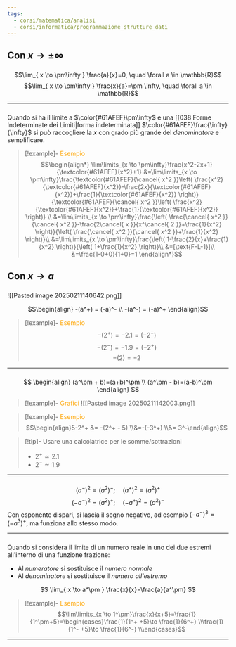 ```yaml
---
tags:
  - corsi/matematica/analisi
  - corsi/informatica/programmazione_strutture_dati
---
```

## Con $x\to\pm \infty$
### 
$$\lim_{ x \to \pm\infty } \frac{a}{x}=0, \quad \forall a \in \mathbb{R}$$
$$\lim_{ x \to \pm\infty } \frac{x}{a}=\pm \infty, \quad \forall a \in \mathbb{R}$$


---
### 
Quando si ha il limite a $\color{#61AFEF}\pm\infty$ e una [[038 Forme Indeterminate dei Limiti|forma indeterminata]] $\color{#61AFEF}\frac{\infty}{\infty}$ si può raccogliere la $x$ con grado più grande del *denominatore* e semplificare.

> [!example]- <font color="orange">Esempio</font>
>$$\begin{align*}
\lim\limits_{x \to \pm\infty}\frac{x^2-2x+1}{\textcolor{#61AFEF}{x^2}+1}
&=\lim\limits_{x \to \pm\infty}\frac{\textcolor{#61AFEF}{\cancel{ x^2 }}\left( \frac{x^2}{\textcolor{#61AFEF}{x^2}}-\frac{2x}{\textcolor{#61AFEF}{x^2}}+\frac{1}{\textcolor{#61AFEF}{x^2}} \right)}{\textcolor{#61AFEF}{\cancel{ x^2 }}\left( \frac{x^2}{\textcolor{#61AFEF}{x^2}}+\frac{1}{\textcolor{#61AFEF}{x^2}} \right)} \\
&=\lim\limits_{x \to \pm\infty}\frac{\left( \frac{\cancel{ x^2 }}{\cancel{ x^2 }}-\frac{2\cancel{ x }}{x^\cancel{ 2 }}+\frac{1}{x^2} \right)}{\left( \frac{\cancel{ x^2 }}{\cancel{ x^2 }}+\frac{1}{x^2} \right)}\\
&=\lim\limits_{x \to \pm\infty}\frac{\left( 1-\frac{2}{x}+\frac{1}{x^2} \right)}{\left( 1+\frac{1}{x^2} \right)}\\
&=[\text{F-L-1}]\\
&=\frac{1-0+0}{1+0}=1
\end{align*}$$



## Con $x\to a$
###

![[Pasted image 20250211140642.png]]

$$\begin{align}
-(a^+) = (-a)^- \\
-(a^-) = (-a)^+
\end{align}$$
> [!example]- <font color="orange">Esempio</font>
>$$-(2^+)=-2.1=(-2^-)$$
>$$-(2^-)=-1.9=(-2^+)$$
>$$-(2)=-2$$

---
### 

$$
\begin{align}
(a^\pm + b)=(a+b)^\pm \\
(a^\pm - b)=(a-b)^\pm
\end{align}
$$


> [!example]- <font color="orange">Grafici</font>
>![[Pasted image 20250211142003.png]]


> [!example]- <font color="orange">Esempio</font>
>$$\begin{align}5-2^+ &= -(2^+ - 5) \\&=-(-3^+) \\&= 3^-\end{align}$$



> [!tip]- Usare una calcolatrice per le somme/sottrazioni
>- $2^+\simeq 2.1$
>- $2^-\simeq 1.9$



---
### 
$$(a^-)^2=(a^2)^-;\quad (a^+)^2=(a^2)^+$$
$$(-a^-)^2=(a^2)^+;\quad (-a^+)^2=(a^2)^-$$
Con esponente dispari, si lascia il segno negativo, ad esempio $(-a^-)^3=(-a^3)^+$, ma funziona allo stesso modo.

---
### 
Quando si considera il limite di un numero reale in uno dei due estremi all'interno di una funzione frazione: 
- Al *numeratore* si sostituisce il *numero normale*
- Al *denominatore* si sostituisce il *numero all'estremo*

$$
\lim_{ x \to a^\pm } \frac{x}{x}=\frac{a}{a^\pm}
$$


> [!example]- <font color="orange">Esempio</font>
>$$\lim\limits_{x \to 1^\pm}\frac{x}{x+5}=\frac{1}{1^\pm+5}=\begin{cases}\frac{1}{1^+ +5}\to \frac{1}{6^+} \\\frac{1}{1^- +5}\to \frac{1}{6^-} \\\end{cases}$$



---
